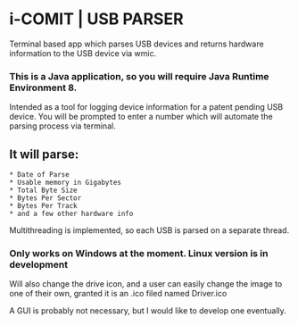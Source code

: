 # i-COMIT | USB PARSER
Terminal based app which parses USB devices and returns hardware information to the USB device via wmic. <br>


### This is a Java application, so you will require Java Runtime Environment 8. <br>


Intended as a tool for logging device information for a patent pending USB device.
You will be prompted to enter a number which will automate the parsing process via terminal.<br>

## It will parse: 
    * Date of Parse
    * Usable memory in Gigabytes
    * Total Byte Size
    * Bytes Per Sector
    * Bytes Per Track
    * and a few other hardware info
    

Multithreading is implemented, so each USB is parsed on a separate thread. <br>

### Only works on Windows at the moment. Linux version is in development<br>

Will also change the drive icon, and a user can easily change the image to one of their own,
granted it is an .ico filed named Driver.ico<br>

A GUI is probably not necessary, but I would like to develop one eventually. <br>
